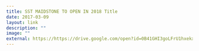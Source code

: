 ```yaml
---
title: SST MAIDSTONE TO OPEN IN 2018 Title
date: 2017-03-09
layout: link
description: ""
image: ""
external: https://https://drive.google.com/open?id=0B41GHI3goLFrU1hxekxCTzNtQjg
---
```


